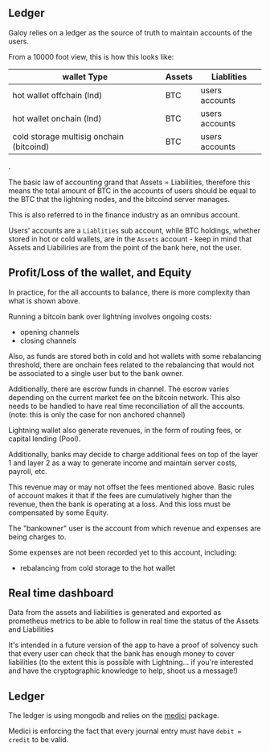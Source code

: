 ## Ledger

Galoy relies on a ledger as the source of truth to maintain accounts of the users.

From a 10000 foot view, this is how this looks like: 

wallet Type | Assets | Liablities
--- | --- | ---
hot wallet offchain (lnd) | BTC | users accounts
hot wallet onchain (lnd) | BTC | users accounts
cold storage multisig onchain (bitcoind) | BTC | users accounts
.


The basic law of accounting grand that Assets = Liabilities, therefore this means the total amount of BTC in the accounts of users should be equal to the BTC that the lightning nodes, and the bitcoind server manages.

This is also referred to in the finance industry as an omnibus account.

Users' accounts are a `Liablities` sub account, while BTC holdings, whether stored in hot or cold wallets, are in the `Assets` account - keep in mind that Assets and Liabiliries are from the point of the bank here, not the user.

## Profit/Loss of the wallet, and Equity

In practice, for the all accounts to balance, there is more complexity than what is shown above.

Running a bitcoin bank over lightning involves ongoing costs:
- opening channels
- closing channels

Also, as funds are stored both in cold and hot wallets with some rebalancing threshold, there are  onchain fees related to the rebalancing that would not be associated to a single user but to the bank owner.

Additionally, there are escrow funds in channel. The escrow varies depending on the current market fee on the bitcoin network. This also needs to be handled to have real time reconciliation of all the accounts. (note: this is only the case for non anchored channel)


Lightning wallet also generate revenues, in the form of routing fees, or capital lending (Pool). 

Additionally, banks may decide to charge additional fees on top of the layer 1 and layer 2 as a way to generate income and maintain server costs, payroll, etc.

This revenue may or may not offset the fees mentioned above. Basic rules of account makes it that if the fees are cumulatively higher than the revenue, then the bank is operating at a loss. And this loss must be compensated by some Equity.

The "bankowner" user is the account from which revenue and expenses are being charges to.

Some expenses are not been recorded yet to this account, including:
- rebalancing from cold storage to the hot wallet


## Real time dashboard

Data from the assets and liabilities is generated and exported as prometheus metrics to be able to follow in real time the status of the Assets and Liabilities

It's intended in a future version of the app to have a proof of solvency such that every user can check that the bank has enough money to cover liabilities (to the extent this is possible with Lightning... if you're interested and have the cryptographic knowledge to help, shoot us a message!)

## Ledger

The ledger is using mongodb and relies on the [medici](https://github.com/flash-oss/medici) package. 

Medici is enforcing the fact that every journal entry must have `debit = credit` to be valid.
